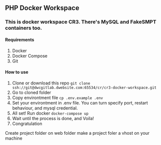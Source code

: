 ## PHP Docker Workspace
### This is docker workspace CR3. There's MySQL and FakeSMPT containers too.

#### Requirements
1. Docker
2. Docker Compose
3. Git

#### How to use
1. Clone or download this repo `git clone ssh://git@dwcgitlab.dwebsite.com:65534/cr/cr3-docker-workspace.git`
2. Go to cloned folder 
3. Copy environtment file `cp .env.example .env`
4. Set your environtment in .env file. You can turn specify port, restart behaviour, and mysql credential.
5. All set! Run docker `docker-compose up`
6. Wait until the process is done, and Voila!
7. Congratulation

Create project folder on web folder
make a project foler a vhost on your machine
